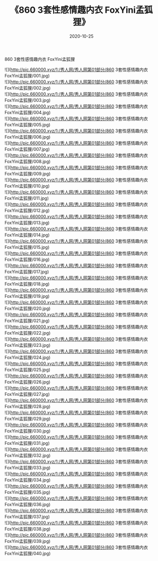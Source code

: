 ﻿---
layout: post
title:  《860 3套性感情趣内衣 FoxYini孟狐狸》
date:   2020-10-25
img: http://pic.660000.xyz/1:/秀人网/秀人网第01部分/860 3套性感情趣内衣 FoxYini孟狐狸/000.jpg
categories: [美女, 清纯, 唯美]
---

860 3套性感情趣内衣 FoxYini孟狐狸

  ![](http://pic.660000.xyz/1:/秀人网/秀人网第01部分/860 3套性感情趣内衣 FoxYini孟狐狸/001.jpg) <br> ![](http://pic.660000.xyz/1:/秀人网/秀人网第01部分/860 3套性感情趣内衣 FoxYini孟狐狸/002.jpg) <br> ![](http://pic.660000.xyz/1:/秀人网/秀人网第01部分/860 3套性感情趣内衣 FoxYini孟狐狸/003.jpg) <br> ![](http://pic.660000.xyz/1:/秀人网/秀人网第01部分/860 3套性感情趣内衣 FoxYini孟狐狸/004.jpg) <br> ![](http://pic.660000.xyz/1:/秀人网/秀人网第01部分/860 3套性感情趣内衣 FoxYini孟狐狸/005.jpg) <br> ![](http://pic.660000.xyz/1:/秀人网/秀人网第01部分/860 3套性感情趣内衣 FoxYini孟狐狸/006.jpg) <br> ![](http://pic.660000.xyz/1:/秀人网/秀人网第01部分/860 3套性感情趣内衣 FoxYini孟狐狸/007.jpg) <br> ![](http://pic.660000.xyz/1:/秀人网/秀人网第01部分/860 3套性感情趣内衣 FoxYini孟狐狸/008.jpg) <br> ![](http://pic.660000.xyz/1:/秀人网/秀人网第01部分/860 3套性感情趣内衣 FoxYini孟狐狸/009.jpg) <br> ![](http://pic.660000.xyz/1:/秀人网/秀人网第01部分/860 3套性感情趣内衣 FoxYini孟狐狸/010.jpg) <br> ![](http://pic.660000.xyz/1:/秀人网/秀人网第01部分/860 3套性感情趣内衣 FoxYini孟狐狸/011.jpg) <br> ![](http://pic.660000.xyz/1:/秀人网/秀人网第01部分/860 3套性感情趣内衣 FoxYini孟狐狸/012.jpg) <br> ![](http://pic.660000.xyz/1:/秀人网/秀人网第01部分/860 3套性感情趣内衣 FoxYini孟狐狸/013.jpg) <br> ![](http://pic.660000.xyz/1:/秀人网/秀人网第01部分/860 3套性感情趣内衣 FoxYini孟狐狸/014.jpg) <br> ![](http://pic.660000.xyz/1:/秀人网/秀人网第01部分/860 3套性感情趣内衣 FoxYini孟狐狸/015.jpg) <br> ![](http://pic.660000.xyz/1:/秀人网/秀人网第01部分/860 3套性感情趣内衣 FoxYini孟狐狸/016.jpg) <br> ![](http://pic.660000.xyz/1:/秀人网/秀人网第01部分/860 3套性感情趣内衣 FoxYini孟狐狸/017.jpg) <br> ![](http://pic.660000.xyz/1:/秀人网/秀人网第01部分/860 3套性感情趣内衣 FoxYini孟狐狸/018.jpg) <br> ![](http://pic.660000.xyz/1:/秀人网/秀人网第01部分/860 3套性感情趣内衣 FoxYini孟狐狸/019.jpg) <br> ![](http://pic.660000.xyz/1:/秀人网/秀人网第01部分/860 3套性感情趣内衣 FoxYini孟狐狸/020.jpg) <br> ![](http://pic.660000.xyz/1:/秀人网/秀人网第01部分/860 3套性感情趣内衣 FoxYini孟狐狸/021.jpg) <br> ![](http://pic.660000.xyz/1:/秀人网/秀人网第01部分/860 3套性感情趣内衣 FoxYini孟狐狸/022.jpg) <br> ![](http://pic.660000.xyz/1:/秀人网/秀人网第01部分/860 3套性感情趣内衣 FoxYini孟狐狸/023.jpg) <br> ![](http://pic.660000.xyz/1:/秀人网/秀人网第01部分/860 3套性感情趣内衣 FoxYini孟狐狸/024.jpg) <br> ![](http://pic.660000.xyz/1:/秀人网/秀人网第01部分/860 3套性感情趣内衣 FoxYini孟狐狸/025.jpg) <br> ![](http://pic.660000.xyz/1:/秀人网/秀人网第01部分/860 3套性感情趣内衣 FoxYini孟狐狸/026.jpg) <br> ![](http://pic.660000.xyz/1:/秀人网/秀人网第01部分/860 3套性感情趣内衣 FoxYini孟狐狸/027.jpg) <br> ![](http://pic.660000.xyz/1:/秀人网/秀人网第01部分/860 3套性感情趣内衣 FoxYini孟狐狸/028.jpg) <br> ![](http://pic.660000.xyz/1:/秀人网/秀人网第01部分/860 3套性感情趣内衣 FoxYini孟狐狸/029.jpg) <br> ![](http://pic.660000.xyz/1:/秀人网/秀人网第01部分/860 3套性感情趣内衣 FoxYini孟狐狸/030.jpg) <br> ![](http://pic.660000.xyz/1:/秀人网/秀人网第01部分/860 3套性感情趣内衣 FoxYini孟狐狸/031.jpg) <br> ![](http://pic.660000.xyz/1:/秀人网/秀人网第01部分/860 3套性感情趣内衣 FoxYini孟狐狸/032.jpg) <br> ![](http://pic.660000.xyz/1:/秀人网/秀人网第01部分/860 3套性感情趣内衣 FoxYini孟狐狸/033.jpg) <br> ![](http://pic.660000.xyz/1:/秀人网/秀人网第01部分/860 3套性感情趣内衣 FoxYini孟狐狸/034.jpg) <br> ![](http://pic.660000.xyz/1:/秀人网/秀人网第01部分/860 3套性感情趣内衣 FoxYini孟狐狸/035.jpg) <br> ![](http://pic.660000.xyz/1:/秀人网/秀人网第01部分/860 3套性感情趣内衣 FoxYini孟狐狸/036.jpg) <br> ![](http://pic.660000.xyz/1:/秀人网/秀人网第01部分/860 3套性感情趣内衣 FoxYini孟狐狸/037.jpg) <br> ![](http://pic.660000.xyz/1:/秀人网/秀人网第01部分/860 3套性感情趣内衣 FoxYini孟狐狸/038.jpg) <br> ![](http://pic.660000.xyz/1:/秀人网/秀人网第01部分/860 3套性感情趣内衣 FoxYini孟狐狸/039.jpg) <br> ![](http://pic.660000.xyz/1:/秀人网/秀人网第01部分/860 3套性感情趣内衣 FoxYini孟狐狸/040.jpg) <br>